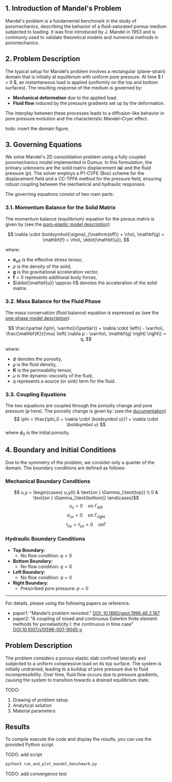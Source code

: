 ## 1. Introduction of Mandel's Problem
Mandel's problem is a fundamental benchmark in the study of poromechanics, describing the behavior of a fluid-saturated porous medium subjected to loading. It was first introduced by J. Mandel in 1953 and is commonly used to validate theoretical models and numerical methods in poromechanics.

## 2. Problem Description
The typical setup for Mandel’s problem involves a rectangular (plane-strain) domain that is initially at equilibrium with uniform pore pressure. At time $ t = 0 $, an instantaneous load is applied (uniformly on the top and bottom surfaces). The resulting response of the medium is governed by:


- **Mechanical deformation** due to the applied load.
- **Fluid flow** induced by the pressure gradients set up by the deformation.

The interplay between these processes leads to a diffusion-like behavior in pore pressure evolution and the characteristic Mandel–Cryer effect.

todo: insert the domain figure.

## 3. Governing Equations

We solve Mandel's 2D consolidation problem using a fully coupled poromechanics model implemented in Dumux. In this formulation, the primary unknowns are the solid matrix displacement ($\mathbf{u}$) and the fluid pressure ($p$). The solver employs a P1-CVFE (Box) scheme for the displacement field and a CC-TPFA method for the pressure field, ensuring robust coupling between the mechanical and hydraulic responses.

The governing equations consist of two main parts:

### 3.1. Momentum Balance for the Solid Matrix

The momentum balance (equilibrium) equation for the porous matrix is given by (see the [poro-elastic model description](https://dumux.org/docs/doxygen/master/group___poro_elastic.html)):

$$
\nabla \cdot \boldsymbol{\sigma}_{\mathrm{eff}} + \rho\, \mathbf{g} + \mathbf{f} = \rho\, \ddot{\mathbf{u}},
$$

where:
- $\boldsymbol{\sigma}_{\mathrm{eff}}$ is the effective stress tensor,
- $\rho$ is the density of the solid,
- $\mathbf{g}$ is the gravitational acceleration vector,
- $\mathbf{f} = 0$ represents additional body forces,
- $\ddot{\mathbf{u}} \approx 0$ denotes the acceleration of the solid matrix.

### 3.2. Mass Balance for the Fluid Phase

The mass conservation (fluid balance) equation is expressed as (see the [one-phase model description](https://dumux.org/docs/doxygen/master/group___one_p_model.html)):

$$
\frac{\partial (\phi\, \varrho)}{\partial t} + \nabla \cdot \left\{ - \varrho\, \frac{\mathbf{K}}{\mu} \left( \nabla p - \varrho\, \mathbf{g} \right) \right\} = q,
$$

where:
- $\phi$ denotes the porosity,
- $\varrho$ is the fluid density,
- $\mathbf{K}$ is the permeability tensor,
- $\mu$ is the dynamic viscosity of the fluid,
- $q$ represents a source (or sink) term for the fluid.

### 3.3. Coupling Equations
The two equations are coupled through the porosity change and pore pressure ($p$ here).
The porosity change is given by:
(see the [ducumentation](https://dumux.org/docs/doxygen/master/class_dumux_1_1_porosity_deformation.html))
$$ \phi = \frac{\phi_0 + \nabla \cdot \boldsymbol u}{1 + \nabla \cdot \boldsymbol u} $$
where $\phi_0$ is the initial porosity.

## 4. Boundary and Initial Conditions

Due to the symmetry of the problem, we consider only a quarter of the domain. The boundary conditions are defined as follows:

### Mechanical Boundary Conditions
$$ u_y = \begin{cases}
u_y(t) & \text{on } \Gamma_{\text{top}} \\
0 & \text{on } \Gamma_{\text{bottom}}
\end{cases}$$
$$ u_x = 0 \quad \text{on } \Gamma_{\text{left}}$$
$$ \sigma_{xx} = 0 \quad \text{on } \Gamma_{\text{right}}$$
$$  \tau_{xy} = \tau_{yx} = 0 \quad on \Gamma $$


### Hydraulic Boundary Conditions
- **Top Boundary:**
  - No flow condition: $q = 0$
- **Bottom Boundary:**
  - No flow condition: $q = 0$
- **Left Boundary:**
  - No flow condition: $q = 0$
- **Right Boundary:**
  - Prescribed pore pressure: $p = 0$


---


For details, please using the following papers as reference.
- paper1: "Mandel’s problem revisited." [DOI: 10.1680/geot.1996.46.2.187](https://www.icevirtuallibrary.com/doi/abs/10.1680/geot.1996.46.2.187)
- paper2: "A coupling of mixed and continuous Galerkin finite element methods for poroelasticity I: the continuous in time case" [DOI:10.1007/s10596-007-9045-y](https://link.springer.com/article/10.1007/s10596-007-9045-y)




## Problem Description

The problem considers a porous elastic slab confined laterally and subjected to a uniform compressive load on its top surface. The system is initially undrained, leading to a buildup of pore pressure due to fluid incompressibility. Over time, fluid flow occurs due to pressure gradients, causing the system to transition towards a drained equilibrium state.

TODO:
1) Drawing of problem setup
2) Analytical solution
3) Material parameters

Results
--------

To compile execute the code and display the results, you can use the
provided Python script

TODO: add script
```bash
python3 run_and_plot_mandel_benchmark.py
```

TODO: add convergence test
